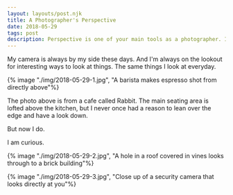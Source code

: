 ```yaml
--- 
layout: layouts/post.njk
title: A Photographer's Perspective
date: 2018-05-29
tags: post
description: Perspective is one of your main tools as a photographer. It's your opportunity to show the world what you see
---
```


My camera is always by my side these days. And I'm always on the lookout for interesting ways to look at things. The same things I look at everyday.

{% image "./img/2018-05-29-1.jpg", "A barista makes espresso shot from directly above"%}

The photo above is from a cafe called Rabbit. The main seating area is lofted above the kitchen, but I never once had a reason to lean over the edge and have a look down. 

But now I do.

I am curious.


{% image "./img/2018-05-29-2.jpg", "A hole in a roof covered in vines looks through to a brick building"%}

{% image "./img/2018-05-29-3.jpg", "Close up of a security camera that looks directly at you"%}
